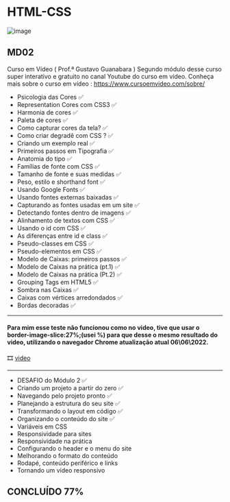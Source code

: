 # HTML-CSS 
![image](https://user-images.githubusercontent.com/87583186/171689878-de221f29-2618-4d32-8fbd-887e3277b727.png)

## MD02
Curso em Vídeo ( Prof.ª Gustavo Guanabara )
Segundo módulo desse curso super interativo e gratuito no canal Youtube do curso em vídeo.
Conheça mais sobre o curso em vídeo : https://www.cursoemvideo.com/sobre/

 - Psicologia das Cores :white_check_mark:
 - Representation Cores com CSS3 :white_check_mark:
 - Harmonia de cores :white_check_mark:
 - Paleta de cores :white_check_mark:
 - Como capturar cores da tela? :white_check_mark:
 - Como criar degradê com CSS ? :white_check_mark:
 - Criando um exemplo real :white_check_mark:
 - Primeiros passos em Tipografia :white_check_mark:
 - Anatomia do tipo :white_check_mark:
 - Famílias de fonte com CSS :white_check_mark:
 - Tamanho de fonte e suas medidas :white_check_mark:
 - Peso, estilo e shorthand font :white_check_mark:
 - Usando Google Fonts :white_check_mark:
 - Usando fontes externas baixadas :white_check_mark:
 - Capturando as fontes usadas em um site :white_check_mark:
 - Detectando fontes dentro de imagens :white_check_mark:
 - Alinhamento de textos com CSS :white_check_mark:
 - Usando o id com CSS :white_check_mark:
 - As diferenças entre id e class :white_check_mark:
 - Pseudo-classes em CSS :white_check_mark:
 - Pseudo-elementos em CSS :white_check_mark:
 - Modelo de Caixas: primeiros passos :white_check_mark:
 - Modelo de Caixas na prática (pt.1) :white_check_mark:
 - Modelo de Caixas na prática (Pt.2) :white_check_mark:
 - Grouping Tags em HTML5 :white_check_mark:
 - Sombra nas Caixas :white_check_mark:
 - Caixas com vértices arredondados :white_check_mark:
 - Bordas decoradas :white_check_mark:
 - --
 #### Para mim esse teste não funcionou como no video, tive que usar o border-image-slice:27%;(usei %) para que desse o mesmo resultado do video, utilizando o navegador Chrome atualização atual 06\06\2022.
 🎞️ [video](https://www.youtube.com/watch?v=n0rjAs_Im4w&t=556s&ab_channel=CursoemV%C3%ADdeo)
 - --
 - DESAFIO do Módulo 2 :white_check_mark:
 - Criando um projeto a partir do zero :white_check_mark:
 - Navegando pelo projeto pronto :white_check_mark:
 - Planejando a estrutura do seu site :white_check_mark:
 - Transformando o layout em código :white_check_mark:
 - Organizando o conteúdo do site :white_check_mark:
 - Variáveis em CSS
 - Responsividade para sites
 - Responsividade na prática
 - Configurando o header e o menu do site
 - Melhorando o formato do conteúdo
 - Rodapé, conteúdo periférico e links
 - Tornando um vídeo responsivo

## CONCLUÍDO 77%
